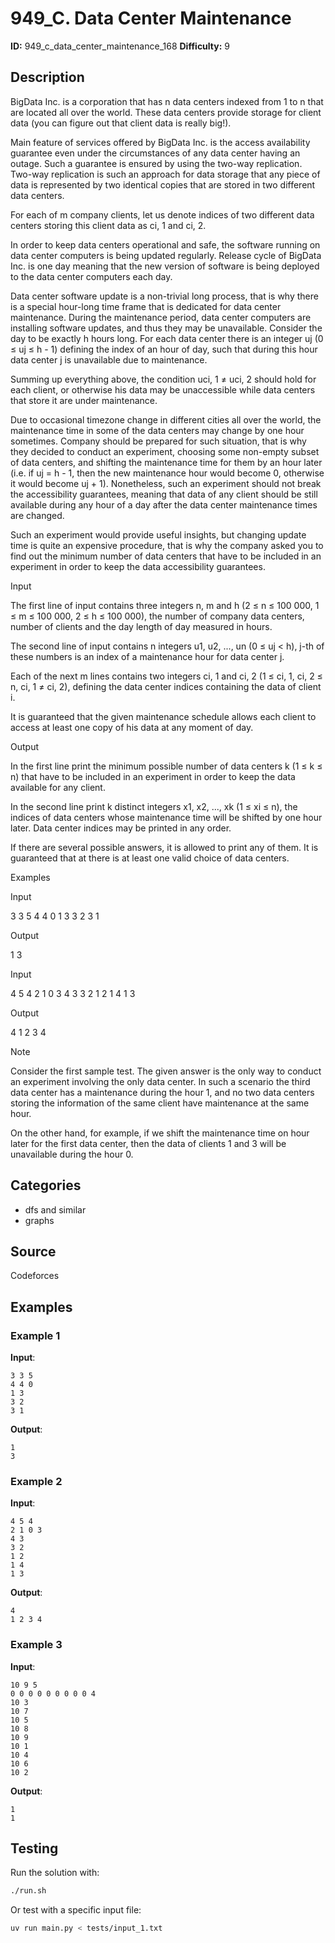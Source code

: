 # 949_C. Data Center Maintenance

**ID:** 949_c_data_center_maintenance_168
**Difficulty:** 9

## Description

BigData Inc. is a corporation that has n data centers indexed from 1 to n that are located all over the world. These data centers provide storage for client data (you can figure out that client data is really big!).

Main feature of services offered by BigData Inc. is the access availability guarantee even under the circumstances of any data center having an outage. Such a guarantee is ensured by using the two-way replication. Two-way replication is such an approach for data storage that any piece of data is represented by two identical copies that are stored in two different data centers.

For each of m company clients, let us denote indices of two different data centers storing this client data as ci, 1 and ci, 2.

In order to keep data centers operational and safe, the software running on data center computers is being updated regularly. Release cycle of BigData Inc. is one day meaning that the new version of software is being deployed to the data center computers each day.

Data center software update is a non-trivial long process, that is why there is a special hour-long time frame that is dedicated for data center maintenance. During the maintenance period, data center computers are installing software updates, and thus they may be unavailable. Consider the day to be exactly h hours long. For each data center there is an integer uj (0 ≤ uj ≤ h - 1) defining the index of an hour of day, such that during this hour data center j is unavailable due to maintenance.

Summing up everything above, the condition uci, 1 ≠ uci, 2 should hold for each client, or otherwise his data may be unaccessible while data centers that store it are under maintenance.

Due to occasional timezone change in different cities all over the world, the maintenance time in some of the data centers may change by one hour sometimes. Company should be prepared for such situation, that is why they decided to conduct an experiment, choosing some non-empty subset of data centers, and shifting the maintenance time for them by an hour later (i.e. if uj = h - 1, then the new maintenance hour would become 0, otherwise it would become uj + 1). Nonetheless, such an experiment should not break the accessibility guarantees, meaning that data of any client should be still available during any hour of a day after the data center maintenance times are changed.

Such an experiment would provide useful insights, but changing update time is quite an expensive procedure, that is why the company asked you to find out the minimum number of data centers that have to be included in an experiment in order to keep the data accessibility guarantees.

Input

The first line of input contains three integers n, m and h (2 ≤ n ≤ 100 000, 1 ≤ m ≤ 100 000, 2 ≤ h ≤ 100 000), the number of company data centers, number of clients and the day length of day measured in hours.

The second line of input contains n integers u1, u2, ..., un (0 ≤ uj < h), j-th of these numbers is an index of a maintenance hour for data center j.

Each of the next m lines contains two integers ci, 1 and ci, 2 (1 ≤ ci, 1, ci, 2 ≤ n, ci, 1 ≠ ci, 2), defining the data center indices containing the data of client i.

It is guaranteed that the given maintenance schedule allows each client to access at least one copy of his data at any moment of day.

Output

In the first line print the minimum possible number of data centers k (1 ≤ k ≤ n) that have to be included in an experiment in order to keep the data available for any client.

In the second line print k distinct integers x1, x2, ..., xk (1 ≤ xi ≤ n), the indices of data centers whose maintenance time will be shifted by one hour later. Data center indices may be printed in any order.

If there are several possible answers, it is allowed to print any of them. It is guaranteed that at there is at least one valid choice of data centers.

Examples

Input

3 3 5
4 4 0
1 3
3 2
3 1


Output

1
3

Input

4 5 4
2 1 0 3
4 3
3 2
1 2
1 4
1 3


Output

4
1 2 3 4

Note

Consider the first sample test. The given answer is the only way to conduct an experiment involving the only data center. In such a scenario the third data center has a maintenance during the hour 1, and no two data centers storing the information of the same client have maintenance at the same hour.

On the other hand, for example, if we shift the maintenance time on hour later for the first data center, then the data of clients 1 and 3 will be unavailable during the hour 0.

## Categories

- dfs and similar
- graphs

## Source

Codeforces

## Examples

### Example 1

**Input**:
```
3 3 5
4 4 0
1 3
3 2
3 1
```

**Output**:
```
1
3
```

### Example 2

**Input**:
```
4 5 4
2 1 0 3
4 3
3 2
1 2
1 4
1 3
```

**Output**:
```
4
1 2 3 4
```

### Example 3

**Input**:
```
10 9 5
0 0 0 0 0 0 0 0 0 4
10 3
10 7
10 5
10 8
10 9
10 1
10 4
10 6
10 2
```

**Output**:
```
1
1
```


## Testing

Run the solution with:

```bash
./run.sh
```

Or test with a specific input file:

```bash
uv run main.py < tests/input_1.txt
```

